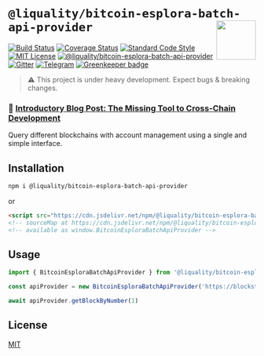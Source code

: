 # `@liquality/bitcoin-esplora-batch-api-provider` <img align="right" src="https://raw.githubusercontent.com/liquality/chainabstractionlayer/master/liquality-logo.png" height="80px" />

[![Build Status](https://travis-ci.com/liquality/chainabstractionlayer.svg?branch=master)](https://travis-ci.com/liquality/chainabstractionlayer)
[![Coverage Status](https://coveralls.io/repos/github/liquality/chainabstractionlayer/badge.svg?branch=master)](https://coveralls.io/github/liquality/chainabstractionlayer?branch=master)
[![Standard Code Style](https://img.shields.io/badge/codestyle-standard-brightgreen.svg)](https://github.com/standard/standard)
[![MIT License](https://img.shields.io/badge/license-MIT-brightgreen.svg)](../../LICENSE.md)
[![@liquality/bitcoin-esplora-batch-api-provider](https://img.shields.io/npm/dt/@liquality/bitcoin-esplora-batch-api-provider.svg)](https://npmjs.com/package/@liquality/bitcoin-esplora-batch-api-provider)
[![Gitter](https://img.shields.io/gitter/room/liquality/Lobby.svg)](https://gitter.im/liquality/Lobby?source=orgpage)
[![Telegram](https://img.shields.io/badge/chat-on%20telegram-blue.svg)](https://t.me/Liquality) [![Greenkeeper badge](https://badges.greenkeeper.io/liquality/chainabstractionlayer.svg)](https://greenkeeper.io/)

> :warning: This project is under heavy development. Expect bugs & breaking changes.

### :pencil: [Introductory Blog Post: The Missing Tool to Cross-Chain Development](https://medium.com/liquality/the-missing-tool-to-cross-chain-development-2ebfe898efa1)

Query different blockchains with account management using a single and simple interface.

## Installation

```bash
npm i @liquality/bitcoin-esplora-batch-api-provider
```

or

```html
<script src="https://cdn.jsdelivr.net/npm/@liquality/bitcoin-esplora-batch-api-provider@0.2.3/dist/bitcoin-esplora-batch-api-provider.min.js"></script>
<!-- sourceMap at https://cdn.jsdelivr.net/npm/@liquality/bitcoin-esplora-batch-api-provider@0.2.3/dist/bitcoin-esplora-batch-api-provider.min.js.map -->
<!-- available as window.BitcoinEsploraBatchApiProvider -->
```

## Usage

```js
import { BitcoinEsploraBatchApiProvider } from '@liquality/bitcoin-esplora-batch-api-provider'

const apiProvider = new BitcoinEsploraBatchApiProvider('https://blockstream.info/testnet/api')

await apiProvider.getBlockByNumber(1)
```

## License

[MIT](../../LICENSE.md)
